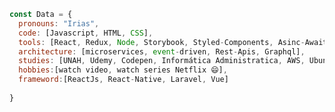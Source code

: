 




```javascript
const Data = {
  pronouns: "Irias",
  code: [Javascript, HTML, CSS],
  tools: [React, Redux, Node, Storybook, Styled-Components, Asinc-Await, Promises, ES6],
  architecture: [microservices, event-driven, Rest-Apis, Graphql],
  studies: [UNAH, Udemy, Codepen, Informática Administratica, AWS, Ubuntu Termninal],
  hobbies:[watch video, watch series Netflix 😄],
  frameword:[ReactJs, React-Native, Laravel, Vue]
 
}
```




<!--
**lairias/lairias** is a ✨ _special_ ✨ repository because its `README.md` (this file) appears on your GitHub profile.

Here are some ideas to get you started:

- 🔭 I’m currently working on ...
- 🌱 I’m currently learning ...
- 👯 I’m looking to collaborate on ...
- 🤔 I’m looking for help with ...
- 💬 Ask me about ...
- 📫 How to reach me: ...
- 😄 Pronouns: ...
- ⚡ Fun fact: ...
-->
